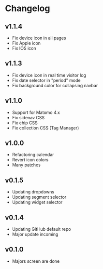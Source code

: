 # Changelog

## v1.1.4
- Fix device icon in all pages
- Fix Apple icon
- Fix IOS icon

## v1.1.3
- Fix device icon in real time visitor log
- Fix date selector in "period" mode
- Fix background color for collapsing navbar

## v1.1.0
- Support for Matomo 4.x
- Fix sidenav CSS
- Fix chip CSS
- Fix collection CSS (Tag Manager)

## v1.0.0
- Refactoring calendar
- Revert icon colors
- Many patches

## v0.1.5
- Updating dropdowns
- Updating segment selector
- Updating widget selector

## v0.1.4
- Updating GitHub default repo
- Major update incoming 

## v0.1.0
- Majors screen are done
